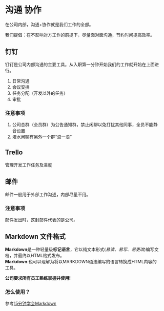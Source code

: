 # 沟通 协作

在公司内部，沟通+协作就是我们工作的全部。

我们提倡：在不影响对方工作的前提下，尽量面对面沟通，节约时间提高效率。

## 钉钉

钉钉是公司内部沟通的主要工具。从入职第一分钟开始我们的工作就开始在上面进行。

1. 日常沟通
2. 会议安排
3. 任务分配（开发以外的任务）
4. 审批

### 注意事项

1. 公司总群（全员群）为公告通知群，禁止闲聊以免打扰其他同事，全员不能静音设置
2. 灌水闲聊有另外一个群“浪一浪”

## Trello

管理开发工作任务及进度

## 邮件

邮件一般用于外部工作沟通，内部尽量不用。

### 注意事项

邮件发出时，这封邮件代表的是公司。

## Markdown 文件格式

**Markdown**是一种轻量级**标记语言**，它以纯文本形式\(_易读、易写、易更改_\)编写文档，并最终以HTML格式发布。  
**Markdown** 也可以理解为将以MARKDOWN语法编写的语言转换成HTML内容的工具。

**公司要求所有员工熟练掌握并使用!**

### 怎么使用？
参考[15分钟学会Markdown](https://sspai.com/topic/185)
